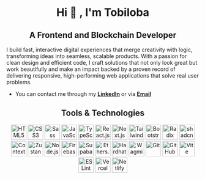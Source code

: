 <h1 align="center">Hi 👋 , I'm Tobiloba</h1>

<h2 align="center">A Frontend and Blockchain Developer</h2>

<text align="center"> I build fast, interactive digital experiences that merge creativity with logic, transforming ideas into seamless, scalable products. With a passion for clean design and efficient code, I craft solutions that not only look great but work beautifully and make an impact backed by a proven record of delivering responsive, high-performing web applications that solve real user problems.</text>

- You can contact me through my **[LinkedIn](https://www.linkedin.com/in/ayomidetobiloba/)** or via **[Email](mailto:oyetunjitobiloba82@gmail.com)**  

<h2 align="center">Tools & Technologies</h2>

<p align="center">
  <!-- Frontend -->
  <img src="https://cdn.jsdelivr.net/gh/devicons/devicon/icons/html5/html5-original.svg" alt="HTML5" width="40" height="40"/>
  <img src="https://cdn.jsdelivr.net/gh/devicons/devicon/icons/css3/css3-original.svg" alt="CSS3" width="40" height="40"/>
  <img src="https://cdn.jsdelivr.net/gh/devicons/devicon/icons/sass/sass-original.svg" alt="Sass" width="40" height="40"/>
  <img src="https://cdn.jsdelivr.net/gh/devicons/devicon/icons/javascript/javascript-original.svg" alt="JavaScript" width="40" height="40"/>
  <img src="https://cdn.jsdelivr.net/gh/devicons/devicon/icons/typescript/typescript-original.svg" alt="TypeScript" width="40" height="40"/>
  <img src="https://cdn.jsdelivr.net/gh/devicons/devicon/icons/react/react-original.svg" alt="React.js" width="40" height="40"/>
  <img src="https://cdn.jsdelivr.net/gh/devicons/devicon/icons/nextjs/nextjs-original.svg" alt="Next.js" width="40" height="40"/>
  <img src="https://cdn.jsdelivr.net/gh/devicons/devicon/icons/tailwindcss/tailwindcss-plain.svg" alt="Tailwind CSS" width="40" height="40"/>
  <img src="https://cdn.jsdelivr.net/gh/devicons/devicon/icons/bootstrap/bootstrap-original.svg" alt="Bootstrap" width="40" height="40"/>
  <img src="https://upload.wikimedia.org/website-screenshots/radix-ui.com/logo.svg" alt="Radix UI" width="40" height="40"/>
  <img src="https://avatars.githubusercontent.com/u/139895814?s=200&v=4" alt="shadcn/ui" width="40" height="40"/>
  <img src="https://upload.wikimedia.org/wikipedia/commons/3/38/React-icon.svg" alt="Context API" width="40" height="40"/>
  <img src="https://raw.githubusercontent.com/pmndrs/zustand/main/docs/logo.png" alt="Zustand" width="40" height="40"/>
  <img src="https://cdn.jsdelivr.net/gh/devicons/devicon/icons/nodejs/nodejs-original.svg" alt="Node.js" width="40" height="40"/>
  <img src="https://cdn.jsdelivr.net/gh/devicons/devicon/icons/firebase/firebase-plain.svg" alt="Firebase" width="40" height="40"/>
  <img src="https://seeklogo.com/images/S/supabase-logo-DCC676FFE2-seeklogo.com.png" alt="Supabase" width="40" height="40"/>

  <!-- Blockchain -->
  <img src="https://seeklogo.com/images/E/ethers-logo-09EDE9EFC0-seeklogo.com.png" alt="Ethers.js" width="40" height="40"/>
  <img src="https://seeklogo.com/images/H/hardhat-logo-888739EBB4-seeklogo.com.png" alt="Hardhat" width="40" height="40"/>
  <img src="https://avatars.githubusercontent.com/u/95665614?s=200&v=4" alt="Wagmi" width="40" height="40"/>

  <!-- Dev Tools -->
  <img src="https://cdn.jsdelivr.net/gh/devicons/devicon/icons/git/git-original.svg" alt="Git" width="40" height="40"/>
  <img src="https://cdn.jsdelivr.net/gh/devicons/devicon/icons/github/github-original.svg" alt="GitHub" width="40" height="40"/>
  <img src="https://cdn.jsdelivr.net/gh/devicons/devicon/icons/vite/vite-original.svg" alt="Vite" width="40" height="40"/>
  <img src="https://cdn.jsdelivr.net/gh/devicons/devicon/icons/eslint/eslint-original.svg" alt="ESLint" width="40" height="40"/>
  <img src="https://cdn.jsdelivr.net/gh/devicons/devicon/icons/vercel/vercel-original.svg" alt="Vercel" width="40" height="40"/>
  <img src="https://cdn.jsdelivr.net/gh/devicons/devicon/icons/netlify/netlify-original.svg" alt="Netlify" width="40" height="40"/>
</p>
